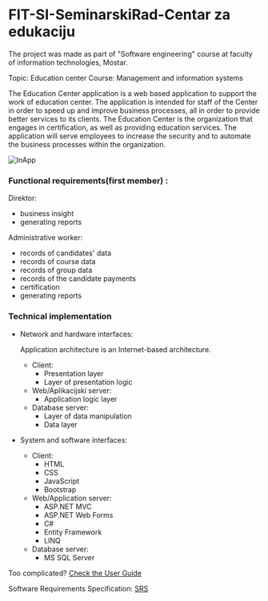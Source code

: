 # FIT-SI-SeminarskiRad-Centar za edukaciju

The project was made as part of "Software engineering" course at faculty of information technologies, Mostar.

Topic: Education center 
Course: Management and information systems

The Education Center application is a web based application to support the work of education center. The application is intended for staff of the Center in order to speed up and improve business processes, all in order to provide better services to its clients.
The Education Center is the organization that engages in certification, as well as providing education services. The application will serve employees to increase the security and to automate the business processes within the organization.

![InApp](https://i.imgur.com/0LYN3pb.png)

### Functional requirements(first member) :
Direktor:
- business insight
- generating reports

Administrative worker:
- records of candidates' data
- records of course data
- records of group data
- records of the candidate payments 
- certification
- generating reports

### Technical implementation
- Network and hardware interfaces:

	Application architecture is an Internet-based architecture.
  - Client:
    - Presentation layer
    - Layer of presentation logic
  - Web/Aplikacijski server:
    - Application logic layer
  - Database server:
    - Layer of data manipulation
    - Data layer
 - System and software interfaces:
    - Client:
      - HTML
      - CSS
      - JavaScript
      - Bootstrap
    - Web/Application server:
      - ASP.NET MVC
      - ASP.NET Web Forms
      - C#
      - Entity Framework
      - LINQ
    - Database server:
      - MS SQL Server
      
Too complicated? [Check the User Guide](https://1drv.ms/b/s!AuBgim3e9jW6iBmXI7qQZtc-ECxA)

Software Requirements Specification: [SRS](https://1drv.ms/b/s!AuBgim3e9jW6iBpFUAYz7xxuTrKH)
